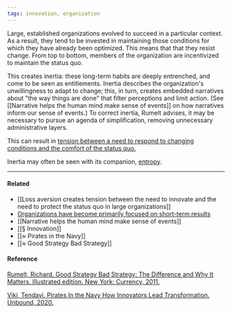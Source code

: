```yaml
---
tags: innovation, organization
---
```


Large, established organizations evolved to succeed in a particular context. As a result, they tend to be invested in maintaining those conditions for which they have already been optimized. This means that that they resist change. From top to bottom, members of the organization are incentivized to maintain the status quo.

This creates inertia: these long-term habits are deeply entrenched, and come to be seen as entitlements. Inertia describes the organization's unwillingness to adapt to change; this, in turn, creates embedded narratives about "the way things are done" that filter perceptions and limit action. (See [[Narrative helps the human mind make sense of events]] on how narratives inform our sense of events.) To correct inertia, Rumelt advises, it may be necessary to pursue an agenda of simplification, removing unnecessary administrative layers.

This can result in [tension between a need to respond to changing conditions and the comfort of the status quo.](https://publish.obsidian.md/mobydiction/notes/Loss+aversion+creates+tension+between+the+need+to+innovate+and+the+need+to+protect+the+status+quo+in+large+organizations)

Inertia may often be seen with its companion, [entropy](https://publish.obsidian.md/mobydiction/notes/Entropy+forces+organizations+to+waste+energy+on+alignment).

---

#### Related

- [[Loss aversion creates tension between the need to innovate and the need to protect the status quo in large organizations]]
- [Organizations have become primarily focused on short-term results](https://publish.obsidian.md/mobydiction/notes/Organizations+have+become+primarily+focused+on+short-term+results)
- [[Narrative helps the human mind make sense of events]]
- [[§ Innovation]]
- [[≈ Pirates in the Navy]]
- [[≈ Good Strategy Bad Strategy]]

#### Reference

[Rumelt, Richard. Good Strategy Bad Strategy: The Difference and Why It Matters. Illustrated edition. New York: Currency, 2011.](https://publish.obsidian.md/mobydiction/notes/%E2%89%88+Rumelt+-+Good+Strategy+Bad+Strategy)

[Viki, Tendayi. Pirates In the Navy How Innovators Lead Transformation. Unbound, 2020.](https://publish.obsidian.md/mobydiction/notes/%E2%89%88+Viki+-+Pirates+in+the+Navy)
